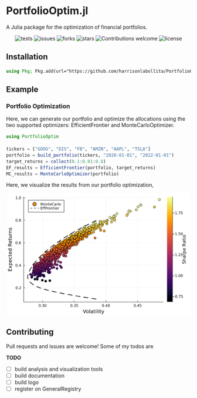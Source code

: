 # PortfolioOptim.jl

A Julia package for the optimization of financial portfolios.

<div align="center">

![tests](https://github.com/harrisonlabollita/PortfolioOptim.jl/actions/workflows/ci.yml/badge.svg)
![issues](https://img.shields.io/github/issues/harrisonlabollita/PortfolioOptim.jl)
![forks](https://img.shields.io/github/forks/harrisonlabollita/PortfolioOptim.jl)
![stars](https://img.shields.io/github/stars/harrisonlabollita/PortfolioOptim.jl)
![Contributions welcome](https://img.shields.io/badge/contributions-welcome-orange.svg)
![license](https://img.shields.io/github/license/harrisonlabollita/PortfolioOptim.jl)
	
</div>

## Installation

```julia
using Pkg; Pkg.add(url="https://github.com/harrisonlabollita/PortfolioOptim.jl.git")
```

## Example

### Portfolio Optimization
Here, we can generate our portfolio and optimize the allocations using the two supported optimizers: EfficientFrontier and MonteCarloOptimizer.
```julia
using PortfolioOptim

tickers = ["GOOG", "DIS", "FB", "AMZN", "AAPL", "TSLA"]
portfolio = build_portfolio(tickers, "2020-01-01", "2022-01-01")
target_returns = collect(0.1:0.01:0.8)
EF_results = EfficientFrontier(portfolio, target_returns)
MC_results = MonteCarloOptimizer(portfolio)
```

Here, we visualize the results from our portfolio optimization,

<p align="center">
<a href="https://github.com/harrisonlabollita/doc/examples/">
<img width="500" src="doc/examples/portfoliooptim_example.png" alt="portfolio_optim_example"/>
</a>
</p>


## Contributing

Pull requests and issues are welcome! Some of my todos are

**TODO**

- [ ] build analysis and visualization tools 
- [ ] build documentation
- [ ] build logo
- [ ] register on GeneralRegistry
